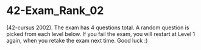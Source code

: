 # 42-Exam_Rank_02
(42-cursus 2002). The exam has 4 questions total. A random question is picked from each level below. If you fail the exam, you will restart at Level 1 again, when you retake the exam next time.
Good luck :)
